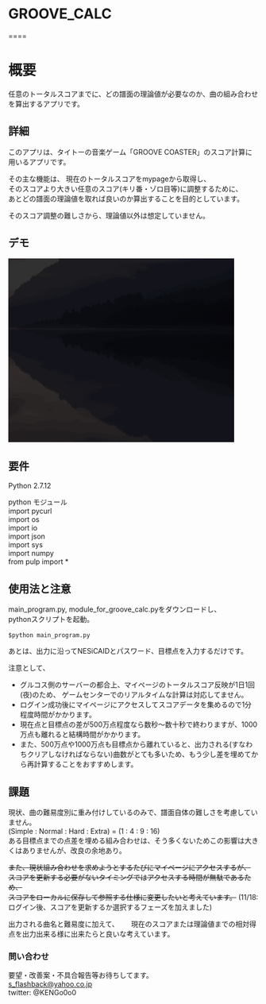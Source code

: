 # GROOVE_CALC
====

# 概要
任意のトータルスコアまでに、どの譜面の理論値が必要なのか、曲の組み合わせを算出するアプリです。

## 詳細

このアプリは、タイトーの音楽ゲーム「GROOVE COASTER」のスコア計算に用いるアプリです。

その主な機能は、
現在のトータルスコアをmypageから取得し、  
そのスコアより大きい任意のスコア(キリ番・ゾロ目等)に調整するために、  
あとどの譜面の理論値を取れば良いのか算出することを目的としています。

そのスコア調整の難しさから、理論値以外は想定していません。

## デモ
![demogif](https://raw.githubusercontent.com/keng000/Groove_Coaster_Calc/master/groove.gif)  

## 要件
Python 2.7.12

python モジュール  
import pycurl  
import os  
import io  
import json  
import sys  
import numpy  
from pulp import *   

## 使用法と注意
main_program.py, module_for_groove_calc.pyをダウンロードし、  
pythonスクリプトを起動。

```
$python main_program.py
```

あとは、出力に沿ってNESiCAIDとパスワード、目標点を入力するだけです。

注意として、  
* グルコス側のサーバーの都合上、マイページのトータルスコア反映が1日1回(夜)のため、  ゲームセンターでのリアルタイムな計算は対応してません。
* ログイン成功後にマイページにアクセスしてスコアデータを集めるので1分程度時間がかかります。
* 現在点と目標点の差が500万点程度なら数秒〜数十秒で終わりますが、1000万点も離れると結構時間がかかります。
* また、500万点や1000万点も目標点から離れていると、出力される(すなわちクリアしなければならない)曲数がとても多いため、もう少し差を埋めてから再計算することをおすすめします。

## 課題
現状、曲の難易度別に重み付けしているのみで、譜面自体の難しさを考慮していません。  
(Simple : Normal : Hard : Extra) = (1 : 4 : 9 : 16)  
ある目標点までの点差を埋める組み合わせは、そう多くないためこの影響は大きくはありませんが、改良の余地あり。

~~また、現状組み合わせを求めようとするたびにマイページにアクセスするが、~~  
~~スコアを更新する必要がないタイミングではアクセスする時間が無駄であるため、~~  
~~スコアをローカルに保存して参照する仕様に変更したいと考えています。~~
(11/18: ログイン後、スコアを更新するか選択するフェーズを加えました)

出力される曲名と難易度に加えて、　　
現在のスコアまたは理論値までの相対得点を出力出来る様に出来たらと良いな考えています。


### 問い合わせ
要望・改善案・不具合報告等お待ちしてます。  
s_flashback@yahoo.co.jp  
twitter: @KENGo0o0
